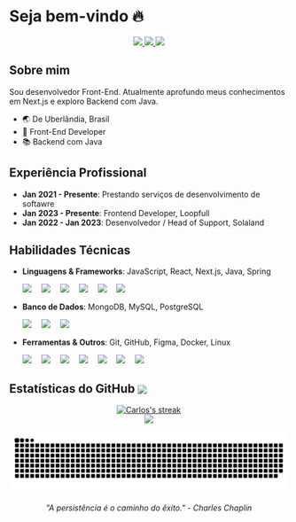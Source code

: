 # Seja bem-vindo 🔥

<!-- Badges sociais -->
<p align="center">
  <a href="https://www.instagram.com/landerdahl_carlos/">
    <img src="https://img.shields.io/badge/Instagram-E4405F?style=for-the-badge&logo=instagram&logoColor=white"/>
  </a>
  <a href="https://www.linkedin.com/in/carloslanderdahl">
    <img src="https://img.shields.io/badge/LinkedIn-0077B5?style=for-the-badge&logo=linkedin&logoColor=white"/>
  </a>
  <a href="mailto:carloslanderdahl27@gmail.com">
    <img src="https://img.shields.io/badge/Email-D14836?style=for-the-badge&logo=gmail&logoColor=white"/>
  </a>
</p>

## Sobre mim
Sou desenvolvedor Front-End. Atualmente aprofundo meus conhecimentos em Next.js e exploro Backend com Java.

- 🌏 De Uberlândia, Brasil
- 💼 Front-End Developer
- 📚 Backend com Java

## Experiência Profissional
- **Jan 2021 - Presente**: Prestando serviços de desenvolvimento de softawre
- **Jan 2023 - Presente**: Frontend Developer, Loopfull
- **Jan 2022 - Jan 2023**: Desenvolvedor / Head of Support, Solaland

## Habilidades Técnicas
- **Linguagens & Frameworks**: JavaScript, React, Next.js, Java, Spring
  <br />
  <p align="start">
    <img src="https://cdn.jsdelivr.net/gh/devicons/devicon/icons/javascript/javascript-original.svg" style="margin-right: 14px; width: 40px;"/>
    <img src="https://cdn.jsdelivr.net/gh/devicons/devicon/icons/typescript/typescript-original.svg" style="margin-right: 14px; width: 40px;"/>
    <img src="https://cdn.jsdelivr.net/gh/devicons/devicon/icons/react/react-original.svg" style="margin-right: 14px; width: 40px;"/>
    <img src="https://cdn.jsdelivr.net/gh/devicons/devicon/icons/nextjs/nextjs-line.svg" style="margin-right: 14px; width: 40px;"/>
    <img src="https://cdn.jsdelivr.net/gh/devicons/devicon/icons/java/java-original.svg" style="margin-right: 14px; width: 40px;"/>
    <img src="https://cdn.jsdelivr.net/gh/devicons/devicon/icons/spring/spring-original.svg" style="margin-right: 14px; width: 40px;"/>
  </p>

- **Banco de Dados**: MongoDB, MySQL, PostgreSQL
  <br />
  <p align="start">
    <img src="https://cdn.jsdelivr.net/gh/devicons/devicon/icons/mongodb/mongodb-original.svg" style="margin-right: 14px; width: 40px;"/>
    <img src="https://cdn.jsdelivr.net/gh/devicons/devicon/icons/mysql/mysql-original.svg" style="margin-right: 14px; width: 40px;"/>
    <img src="https://cdn.jsdelivr.net/gh/devicons/devicon/icons/postgresql/postgresql-original.svg" style="margin-right: 14px; width: 40px;"/>
  </p>

- **Ferramentas & Outros**: Git, GitHub, Figma, Docker, Linux
  <br />
  <p align="start">
    <img src="https://cdn.jsdelivr.net/gh/devicons/devicon/icons/intellij/intellij-original.svg" style="margin-right: 14px; width: 40px;"/>
    <img src="https://cdn.jsdelivr.net/gh/devicons/devicon/icons/git/git-original.svg" style="margin-right: 14px; width: 40px;"/>
    <img src="https://cdn.jsdelivr.net/gh/devicons/devicon/icons/vscode/vscode-original.svg" style="margin-right: 14px; width: 40px;"/>
    <img src="https://cdn.jsdelivr.net/gh/devicons/devicon/icons/figma/figma-original.svg" style="margin-right: 14px; width: 40px;"/>
    <img src="https://cdn.jsdelivr.net/gh/devicons/devicon/icons/docker/docker-original.svg" style="margin-right: 14px; width: 40px;"/>
    <img src="https://cdn.jsdelivr.net/gh/devicons/devicon/icons/linux/linux-original.svg" style="margin-right: 14px; width: 40px;"/>
    <img src="https://cdn.jsdelivr.net/gh/devicons/devicon/icons/ubuntu/ubuntu-plain.svg" style="margin-right: 14px; width: 40px;"/>
  </p>

<!-- Dynamic GitHub Stats -->
<h2>Estatísticas do GitHub <img src="https://komarev.com/ghpvc/?username=Carlos-landerdahl" align="center"/></h2>

<p align="center">
  <a href="https://github.com/Carlos-landerdahl">
    <img src="https://github-readme-stats.vercel.app/api?username=Carlos-Landerdahl&show_icons=true&theme=dracula" alt="Carlos's streak"/>
    <br />
    <img src="https://github-readme-stats.vercel.app/api/top-langs/?username=Carlos-landerdahl&layout=donut&theme=dracula"/>
  </a>
</p>

![Snake animation](https://github.com/Carlos-Landerdahl/Carlos-Landerdahl/blob/output/github-contribution-grid-snake.svg)

<!-- Rodapé -->
<p align="center">
  <i>"A persistência é o caminho do êxito." - Charles Chaplin</i>
</p>
